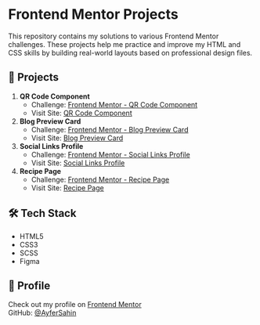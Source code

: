# Frontend Mentor Projects

This repository contains my solutions to various Frontend Mentor challenges. These projects help me practice and improve my HTML and CSS skills by building real-world layouts based on professional design files.

## 📌 Projects

1. **QR Code Component**
   - Challenge: [Frontend Mentor - QR Code Component](https://www.frontendmentor.io/learning-paths/getting-started-on-frontend-mentor-XJhRWRREZd/steps/682e10aa9b5ac95dc56eea21/challenge/start)
   - Visit Site: [QR Code Component](https://ayfersahinn.github.io/frontend-mentor-projects/qr-code-component-main)
2. **Blog Preview Card**
   - Challenge: [Frontend Mentor - Blog Preview Card](https://www.frontendmentor.io/challenges/blog-preview-card-ckPaj01IcS)
   - Visit Site: [Blog Preview Card](https://ayfersahinn.github.io/frontend-mentor-projects/blog-preview-card/)
3. **Social Links Profile**
   - Challenge: [Frontend Mentor - Social Links Profile](https://www.frontendmentor.io/challenges/social-links-profile-UG32l9m6dQ)
   - Visit Site: [Social Links Profile](https://ayfersahinn.github.io/frontend-mentor-projects/social-links-profile-main/)
4. **Recipe Page**
   - Challenge: [Frontend Mentor - Recipe Page](https://www.frontendmentor.io/challenges/recipe-page-KiTsR8QQKm)
   - Visit Site: [Recipe Page](https://ayfersahinn.github.io/frontend-mentor-projects/recipe-page/)
## 🛠️ Tech Stack

- HTML5  
- CSS3
- SCSS
- Figma
  


## 🔗 Profile

Check out my profile on [Frontend Mentor](https://www.frontendmentor.io/profile/ayfersahinn)  
GitHub: [@AyferSahin](https://github.com/ayfersahinn)


